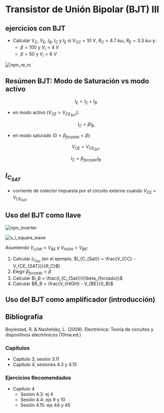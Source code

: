 # Transistor de Unión Bipolar (BJT) III

## ejercicios con BJT

- Calcular $V_C$, $V_E$, $I_B$, $I_C$ y $I_E$ si $V_{CC} = 10\ V$, $R_C=4.7\ k\omega$, $R_E=3.3\ k\omega$ y:
  - $\beta = 100$ y $V_i = 4\ V$ 
  - $\beta = 50$ y $V_i = 6\ V$

![npn_re_rc](https://julianodb.github.io/electronic_circuits_diagrams/npn_re_rc.png)

## Resúmen BJT: Modo de Saturación vs modo activo

$$I_E = I_C + I_B$$

- en modo activo ($V_{CE} > V_{CE_{SAT}}$):

$$I_C = \beta I_B $$

- en modo saturado ($0 < \beta_{forzado} < \beta$):

$$V_{CE} = V_{CE_{SAT}}$$

$$I_C = \beta_{forzado} I_B $$

## $I_{C_{SAT}}$

- corriente de colector impuesta por el circuito externo cuando $V_{CE} = V_{CE_{SAT}}$

## Uso del BJT como llave

![npn_inverter](https://julianodb.github.io/electronic_circuits_diagrams/npn_inverter.png)

![v_i_square_wave](https://julianodb.github.io/electronic_circuits_diagrams/v_i_square_wave.png)

Asumiendo $V_{LOW} < V_{BE}$ y $V_{HIGH} > V_{BE}$:

1. Calcular $I_{C_{Sat}}$ (en el ejemplo, $I_{C_{Sat}} = \frac{V_{CC} - V_{CE_{SAT}}}{R_C}$)
2. Elegir $\beta_{forzado} < \beta$
3. Calcular $I_B = \frac{I_{C_{Sat}}}{\beta_{forzado}}$
4. Calcular $R_B = \frac{V_{HIGH} - V_{BE}}{I_B}$

## Uso del BJT como amplificador (introducción)

## Bibliografia

Boylestad, R. & Nashelsky, L. (2009). Electrónica: Teoría de circuitos y dispositivos electrónicos (10ma.ed.)

### Capítulos
- Capítulo 3, sesión 3.11
- Capítulo 4, sesiones 4.3 y 4.15

### Ejercícios Recomendados
- Capítulo 4
  - Sesíon 4.3: ej 4
  - Sesión 4.4: ejs 9 y 10
  - Sesión 4.15: ejs 44 y 45
